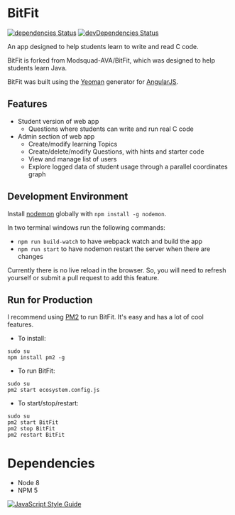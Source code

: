 # BitFit
[![dependencies Status](https://david-dm.org/celinaberg/BitFit/status.svg)](https://david-dm.org/celinaberg/BitFit)
[![devDependencies Status](https://david-dm.org/celinaberg/BitFit/dev-status.svg)](https://david-dm.org/celinaberg/BitFit?type=dev)

An app designed to help students learn to write and read C code.

BitFit is forked from Modsquad-AVA/BitFit, which was designed to help students learn Java.

BitFit was built using the [Yeoman](http://yeoman.io/) generator for [AngularJS](https://angularjs.org/). 

## Features
- Student version of web app
  - Questions where students can write and run real C code
- Admin section of web app
  - Create/modify learning Topics
  - Create/delete/modify Questions, with hints and starter code
  - View and manage list of users
  - Explore logged data of student usage through a parallel coordinates graph

## Development Environment

Install [nodemon](https://github.com/remy/nodemon) globally with `npm install -g nodemon`.

In two terminal windows run the following commands:
  - `npm run build-watch` to have webpack watch and build the app
  - `npm run start` to have nodemon restart the server when there are changes
 
Currently there is no live reload in the browser. So, you will need to refresh yourself or submit a pull request to add this feature.

## Run for Production
I recommend using [PM2](http://pm2.keymetrics.io/) to run BitFit. It's easy and has a lot of cool features.
 -  To install: 

  ```
  sudo su
  npm install pm2 -g
  ```
 - To run BitFit:

  ```
  sudo su
  pm2 start ecosystem.config.js
  ```
  
 - To start/stop/restart:

  ```
  sudo su
  pm2 start BitFit
  pm2 stop BitFit
  pm2 restart BitFit
  ```

# Dependencies
 - Node 8
 - NPM 5

 [![JavaScript Style Guide](https://cdn.rawgit.com/standard/standard/master/badge.svg)](https://github.com/standard/standard)
